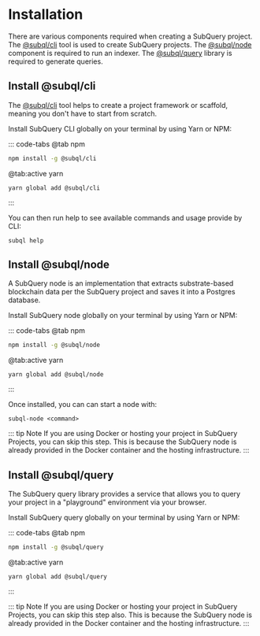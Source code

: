 # Installation

There are various components required when creating a SubQuery project. The [@subql/cli](https://github.com/subquery/subql/tree/docs-new-section/packages/cli) tool is used to create SubQuery projects. The [@subql/node](https://github.com/subquery/subql/tree/docs-new-section/packages/node) component is required to run an indexer. The [@subql/query](https://github.com/subquery/subql/tree/docs-new-section/packages/query) library is required to generate queries.

## Install @subql/cli

The [@subql/cli](https://github.com/subquery/subql/tree/main/packages/cli) tool helps to create a project framework or scaffold, meaning you don't have to start from scratch.

Install SubQuery CLI globally on your terminal by using Yarn or NPM:

::: code-tabs
@tab npm

```bash
npm install -g @subql/cli
```

@tab:active yarn

```shell
yarn global add @subql/cli
```

:::

You can then run help to see available commands and usage provide by CLI:

```shell
subql help
```

## Install @subql/node

A SubQuery node is an implementation that extracts substrate-based blockchain data per the SubQuery project and saves it into a Postgres database.

Install SubQuery node globally on your terminal by using Yarn or NPM:

::: code-tabs
@tab npm

```bash
npm install -g @subql/node
```

@tab:active yarn

```shell
yarn global add @subql/node
```

:::

Once installed, you can can start a node with:

```shell
subql-node <command>
```

::: tip Note
If you are using Docker or hosting your project in SubQuery Projects, you can skip this step. This is because the SubQuery node is already provided in the Docker container and the hosting infrastructure.
:::

## Install @subql/query

The SubQuery query library provides a service that allows you to query your project in a "playground" environment via your browser.

Install SubQuery query globally on your terminal by using Yarn or NPM:

::: code-tabs
@tab npm

```bash
npm install -g @subql/query
```

@tab:active yarn

```shell
yarn global add @subql/query
```

:::

::: tip Note
If you are using Docker or hosting your project in SubQuery Projects, you can skip this step also. This is because the SubQuery node is already provided in the Docker container and the hosting infrastructure.
:::
